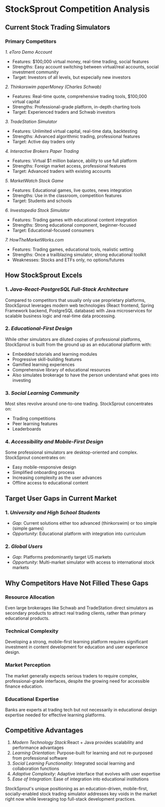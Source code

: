 # StockSprout Competition Analysis

## Current Stock Trading Simulators

### Primary Competitors

*1. eToro Demo Account*
- Features: $100,000 virtual money, real-time trading, social features
- Strengths: Easy account switching between virtual/real accounts, social investment community
- Target: Investors of all levels, but especially new investors

*2. Thinkorswim paperMoney (Charles Schwab)*
- Features: Real-time quote, comprehensive trading tools, $100,000 virtual capital
- Strengths: Professional-grade platform, in-depth charting tools
- Target: Experienced traders and Schwab investors

*3. TradeStation Simulator*
- Features: Unlimited virtual capital, real-time data, backtesting
- Strengths: Advanced algorithmic trading, professional features
- Target: Active day traders only

*4. Interactive Brokers Paper Trading*
- Features: Virtual $1 million balance, ability to use full platform
- Strengths: Foreign market access, professional features
- Target: Advanced traders with existing accounts

*5. MarketWatch Stock Game*
- Features: Educational games, live quotes, news integration
- Strengths: Use in the classroom, competition features
- Target: Students and schools

*6. Investopedia Stock Simulator*
- Features: Trading games with educational content integration
- Strengths: Strong educational component, beginner-focused
- Target: Educational-focused consumers

*7. HowTheMarketWorks.com*
- Features: Trading games, educational tools, realistic setting
- Strengths: Once a trailblazing simulator, strong educational toolkit
- Weaknesses: Stocks and ETFs only, no options/futures

## How StockSprout Excels

### 1. *Java-React-PostgreSQL Full-Stack Architecture*
Compared to competitors that usually only use proprietary platforms, StockSprout leverages modern web technologies (React frontend, Spring Framework backend, PostgreSQL database) with Java microservices for scalable business logic and real-time data processing.

### 2. *Educational-First Design*
While other simulators are diluted copies of professional platforms, StockSprout is built from the ground up as an educational platform with:
- Embedded tutorials and learning modules
- Progressive skill-building features
- Gamified learning experiences
- Comprehensive library of educational resources
- Also simulates brokerage to have the person understand what goes into investing

### 3. *Social Learning Community*
Most sites revolve around one-to-one trading. StockSprout concentrates on:
- Trading competitions
- Peer learning features
- Leaderboards



### 4. *Accessibility and Mobile-First Design*
Some professional simulators are desktop-oriented and complex. StockSprout concentrates on:
- Easy mobile-responsive design
- Simplified onboarding process
- Increasing complexity as the user advances
- Offline access to educational content

## Target User Gaps in Current Market

### 1. *University and High School Students*
- *Gap*: Current solutions either too advanced (thinkorswim) or too simple (simple games)
- *Opportunity*: Educational platform with integration into curriculum

### 2. *Global Users*
- *Gap*: Platforms predominantly target US markets
- *Opportunity*: Multi-market simulator with access to international stock markets


## Why Competitors Have Not Filled These Gaps

### Resource Allocation
Even large brokerages like Schwab and TradeStation direct simulators as secondary products to attract real trading clients, rather than primary educational products.

### Technical Complexity
Developing a strong, mobile-first learning platform requires significant investment in content development for education and user experience design.

### Market Perception
The market generally expects serious traders to require complex, professional-grade interfaces, despite the growing need for accessible finance education.

### Educational Expertise
Banks are experts at trading tech but not necessarily in educational design expertise needed for effective learning platforms.

## Competitive Advantages

1. *Modern Technology Stack*:React + Java provides scalability and performance advantages
2. *Learning Orientation*: Purpose-built for learning and not re-purposed from professional software
3. *Social Learning Functionality*: Integrated social learning and collaboration functions
5. *Adaptive Complexity*: Adaptive interface that evolves with user expertise
6. *Ease of Integration*: Ease of integration into educational institutions

StockSprout's unique positioning as an education-driven, mobile-first, socially-enabled stock trading simulator addresses key voids in the market right now while leveraging top full-stack development practices.